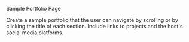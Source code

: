 Sample Portfolio Page

Create a sample portfolio that the user can navigate by scrolling or by clicking the title of each section. 
Include links to projects and the host's social media platforms.
